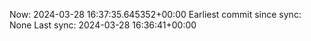 Now: 2024-03-28 16:37:35.645352+00:00 Earliest commit since sync: None Last sync: 2024-03-28 16:36:41+00:00
